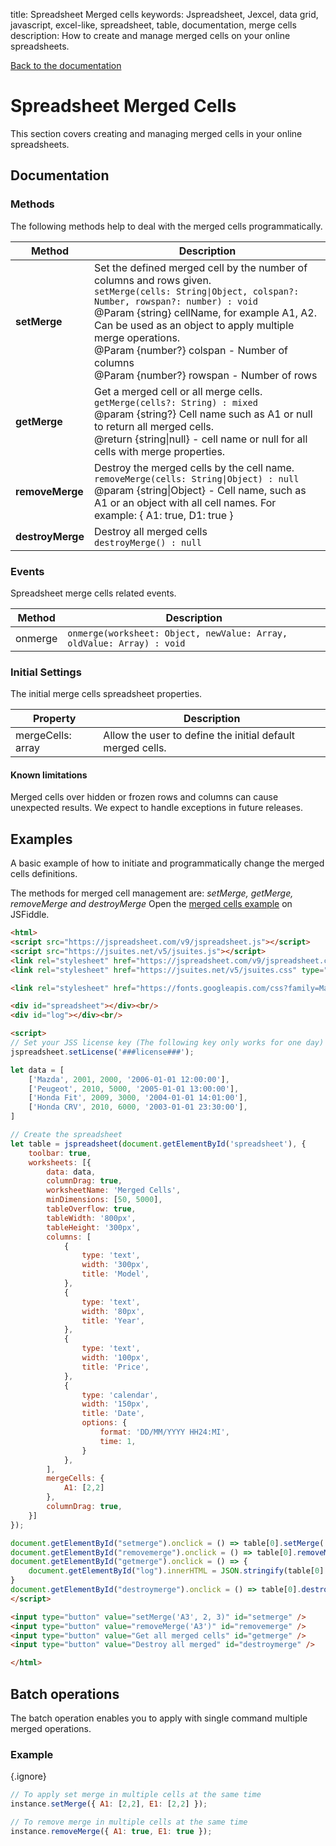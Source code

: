 title: Spreadsheet Merged cells
keywords: Jspreadsheet, Jexcel, data grid, javascript, excel-like, spreadsheet, table, documentation, merge cells
description: How to create and manage merged cells on your online spreadsheets.

[Back to the documentation](/docs/v9 "Back to the examples section")

# Spreadsheet Merged Cells

This section covers creating and managing merged cells in your online spreadsheets. 

## Documentation

### Methods

The following methods help to deal with the merged cells programmatically.

| Method           | Description                                                                                                                                                                                                                                                                                                                                                               |
| -----------------|---------------------------------------------------------------------------------------------------------------------------------------------------------------------------------------------------------------------------------------------------------------------------------------------------------------------------------------------------------------------------|
| **setMerge**     | Set the defined merged cell by the number of columns and rows given.<br/>`setMerge(cells: String\|Object, colspan?: Number, rowspan?: number) : void`<br/>@Param {string} cellName, for example A1, A2. Can be used as an object to apply multiple merge operations.<br/>@Param {number?} colspan - Number of columns<br/>@Param {number?} rowspan - Number of rows<br/> |
| **getMerge**     | Get a merged cell or all merge cells.<br/>`getMerge(cells?: String) : mixed`<br/>@param {string?} Cell name such as A1 or null to return all merged cells.<br/>@return {string\|null} - cell name or null for all cells with merge properties.                                                                                                                           |
| **removeMerge**  | Destroy the merged cells by the cell name.<br/>`removeMerge(cells: String\|Object) : null`<br/>@param {string\|Object} - Cell name, such as A1 or an object with all cell names. For example: { A1: true, D1: true }                                                                                                                                                    |
| **destroyMerge** | Destroy all merged cells<br/>`destroyMerge() : null`                                                                                                                                                                                                                                                                                                                      |

 

### Events

Spreadsheet merge cells related events.

| Method  | Description                                                           |
| --------|-----------------------------------------------------------------------|
| onmerge | `onmerge(worksheet: Object, newValue: Array, oldValue: Array) : void` |

 

### Initial Settings

The initial merge cells spreadsheet properties.

| Property          | Description                                                |
| ------------------|------------------------------------------------------------|
| mergeCells: array | Allow the user to define the initial default merged cells. |

 

#### Known limitations

Merged cells over hidden or frozen rows and columns can cause unexpected results. We expect to handle exceptions in future releases. 

## Examples

A basic example of how to initiate and programmatically change the merged cells definitions. 

The methods for merged cell management are: _setMerge, getMerge, removeMerge and destroyMerge_
Open the [merged cells example](https://jsfiddle.net/spreadsheet/gLc0a1x2/) on JSFiddle.  

```html
<html>
<script src="https://jspreadsheet.com/v9/jspreadsheet.js"></script>
<script src="https://jsuites.net/v5/jsuites.js"></script>
<link rel="stylesheet" href="https://jspreadsheet.com/v9/jspreadsheet.css" type="text/css" />
<link rel="stylesheet" href="https://jsuites.net/v5/jsuites.css" type="text/css" />

<link rel="stylesheet" href="https://fonts.googleapis.com/css?family=Material+Icons" />

<div id="spreadsheet"></div><br/>
<div id="log"></div><br/>

<script>
// Set your JSS license key (The following key only works for one day)
jspreadsheet.setLicense('###license###');

let data = [
    ['Mazda', 2001, 2000, '2006-01-01 12:00:00'],
    ['Peugeot', 2010, 5000, '2005-01-01 13:00:00'],
    ['Honda Fit', 2009, 3000, '2004-01-01 14:01:00'],
    ['Honda CRV', 2010, 6000, '2003-01-01 23:30:00'],
]

// Create the spreadsheet
let table = jspreadsheet(document.getElementById('spreadsheet'), {
    toolbar: true,
    worksheets: [{
        data: data,
        columnDrag: true,
        worksheetName: 'Merged Cells',
        minDimensions: [50, 5000],
        tableOverflow: true,
        tableWidth: '800px',
        tableHeight: '300px',
        columns: [
            {
                type: 'text',
                width: '300px',
                title: 'Model',
            },
            {
                type: 'text',
                width: '80px',
                title: 'Year',
            },
            {
                type: 'text',
                width: '100px',
                title: 'Price',
            },
            {
                type: 'calendar',
                width: '150px',
                title: 'Date',
                options: {
                    format: 'DD/MM/YYYY HH24:MI',
                    time: 1,
                }
            },
        ],
        mergeCells: {
            A1: [2,2]
        },
        columnDrag: true,
    }]
});

document.getElementById("setmerge").onclick = () => table[0].setMerge('A3', 2, 3);
document.getElementById("removemerge").onclick = () => table[0].removeMerge('A3');
document.getElementById("getmerge").onclick = () => {
    document.getElementById("log").innerHTML = JSON.stringify(table[0].getMerge());
}
document.getElementById("destroymerge").onclick = () => table[0].destroyMerge();
</script>

<input type="button" value="setMerge('A3', 2, 3)" id="setmerge" />
<input type="button" value="removeMerge('A3')" id="removemerge" />
<input type="button" value="Get all merged cells" id="getmerge" />
<input type="button" value="Destroy all merged" id="destroymerge" />

</html>
```
  

## Batch operations

The batch operation enables you to apply with single command multiple merged operations.  

### Example

{.ignore}
```javascript
// To apply set merge in multiple cells at the same time
instance.setMerge({ A1: [2,2], E1: [2,2] });

// To remove merge in multiple cells at the same time
instance.removeMerge({ A1: true, E1: true });
```
 

